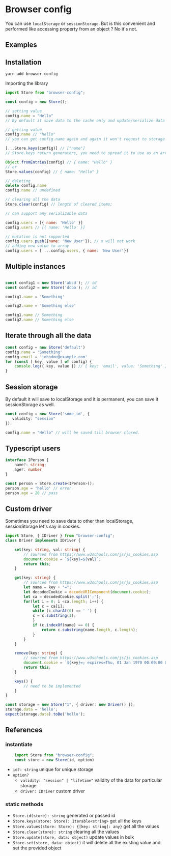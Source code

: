 # Browser config

You can use `localStorage` or `sessionStorage`. But is this convenient and performed like accessing property from an object ? No it's not.

## Examples

## Installation

    yarn add browser-config

Importing the library

```js
import Store from "browser-config";
```

```js
const config = new Store();

// setting value
config.name = "Hello"
// By default it save data to the cache only and update/serialize data in next event loop.

// getting value
config.name // "hello"
// you can get config.name again and again it won't request to storage or deserialize, instead it will get data from then cache only

[...Store.keys(config)] // ["name"]
// Store.keys return generators, you need to spread it to use as an array.

Object.fromEntries(config) // { name: "Hello" }
// or 
Store.values(config) // { name: "Hello" }

// deleting
delete config.name
config.name // undefined

// clearing all the data
Store.clear(config) // length of cleared items;

// can support any serializable data

config.users = [{ name: 'Hello' }]
config.users // [{ name: 'Hello' }]

// mutation is not supported
config.users.push({name: 'New User'}); // x will not work
// adding new value to array
config.users = [ ...config.users, { name: 'New User'}]
```

## Multiple instances

```js

const config1 = new Store('abcd'); // id
const config2 = new Store('dcba'); // id

config1.name = 'Something'

config2.name = 'Something else'

config1.name // Something
config2.name // Something else
```

## Iterate through all the data
```js
const config = new Store('default')
config.name = 'Something'
config.email = 'johndoe@example.com'
for (const [ key, value ] of config) {
    console.log({ key, value }) // { key: 'email', value: 'Something' } and so on...
}
```

## Session storage
By default it will save to localStorage and it is permanent, you can save it sessionStorage as well.

```ts
const config = new Store('some_id', {
   validity: "session"
});

config.name = "Hello" // will be saved till browser closed.
```

## Typescript users
```ts
interface IPerson {
    name?: string;
    age?: number
}

const person = Store.create<IPerson>();
person.age = 'hello' // error
person.age = 20 // pass
```

## Custom driver
Sometimes you need to save data to other than localStorage, sessionStorage let's say in cookies.

```ts
import Store, { IDriver } from "browser-config";
class Driver implements IDriver {

    set(key: string, val: string) {
        // sourced from https://www.w3schools.com/js/js_cookies.asp
        document.cookie = `${key}=${val}`;
        return this;
    }

    get(key: string) {
        // sourced from https://www.w3schools.com/js/js_cookies.asp
        let name = key + "=";
        let decodedCookie = decodeURIComponent(document.cookie);
        let ca = decodedCookie.split(';');
        for(let i = 0; i <ca.length; i++) {
            let c = ca[i];
            while (c.charAt(0) == ' ') {
            c = c.substring(1);
            }
            if (c.indexOf(name) == 0) {
                return c.substring(name.length, c.length);
            }
        }
    }

    remove(key: string) {
        // sourced from https://www.w3schools.com/js/js_cookies.asp
        document.cookie = `${key}=; expires=Thu, 01 Jan 1970 00:00:00 UTC; path=/;`;
        return this;
    }

    keys() {
        // need to be implemented
    }
}

const storage = new Store("1", { driver: new Driver() });
storage.data = 'hello';
expect(storage.data).toBe('hello');
```

## References

### instantiate

```ts
    import Store from "browser-config";
    const store = new Store(id, option)
```
* `id?: string` unique for unique storage
*  `option?`
    * `validity: "session" | "lifetime"` validity of the data for particular storage.
    * `driver: IDriver` custom driver


### static methods
* `Store.id(store): string` generated or passed id
* `Store.keys(store: Store): Iterable<string>` get all the keys
* `Store.values(store: Store): {[key: string]: any}` get all the values
* `Store.clear(store): string` clearing all the values
* `Store.update(store, data: object)` update values in bulk
* `Store.set(store, data: object)` it will delete all the existing value and set the provided object
